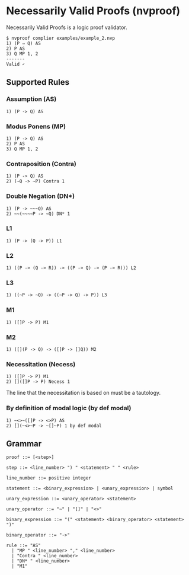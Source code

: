# Necessarily Valid Proofs (nvproof)
Necessarily Valid Proofs is a logic proof validator.

```
$ nvproof complier examples/example_2.nvp
1) (P ⇒ Q) AS
2) P AS
3) Q MP 1, 2
-------
Valid ✓
```

## Supported Rules
### Assumption (AS)
```
1) (P -> Q) AS
```

### Modus Ponens (MP)
```
1) (P -> Q) AS
2) P AS
3) Q MP 1, 2
```

### Contraposition (Contra)
```
1) (P -> Q) AS
2) (~Q -> ~P) Contra 1
```

### Double Negation (DN\*)
```
1) (P -> ~~~Q) AS
2) ~~(~~~~P -> ~Q) DN* 1
```

### L1
```
1) (P -> (Q -> P)) L1
```

### L2
```
1) ((P -> (Q -> R)) -> ((P -> Q) -> (P -> R))) L2
```

### L3
```
1) ((~P -> ~Q) -> ((~P -> Q) -> P)) L3
```

### M1
```
1) ([]P -> P) M1
```

### M2
```
1) ([](P -> Q) -> ([]P -> []Q)) M2
```

### Necessitation (Necess)
```
1) ([]P -> P) M1
2) []([]P -> P) Necess 1
```

The line that the necessitation is based on must be a tautology.

### By definition of modal logic (by def modal)
```
1) ~<>~([]P -> <>P) AS
2) [](~<>~P -> ~[]~P) 1 by def modal
```

## Grammar
```
proof ::= [<step>]

step ::= <line_number> ") " <statement> " " <rule>

line_number ::= positive integer

statement ::= <binary_expression> | <unary_expression> | symbol

unary_expression ::= <unary_operator> <statement>

unary_operator ::= "~" | "[]" | "<>"

binary_expression ::= "(" <statement> <binary_operator> <statement> ")"

binary_operator ::= "->"

rule ::= "AS"
  | "MP " <line_number> "," <line_number>
  | "Contra " <line_number>
  | "DN* " <line_number>
  | "M1"
```
